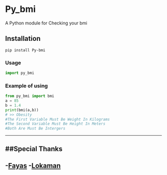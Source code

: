 # Py_bmi
A Python module for Checking your bmi

## Installation
```
pip install Py-bmi
```

### Usage
```py
import py_bmi
```

### Example of using
```py
from py_bmi import bmi
a = 85
b = 1.4
print(bmi(a,b))
# >> Obesity
#The First Variable Must Be Weight In Kilograms 
#The Second Variable Must Be Height In Meters 
#Both Are Must Be Intergers 
```
---


##Special Thanks 
---
-[Fayas](https://github.com/FayasNoushad)
-[Lokaman](https://github.com/lntechnical2)
---
